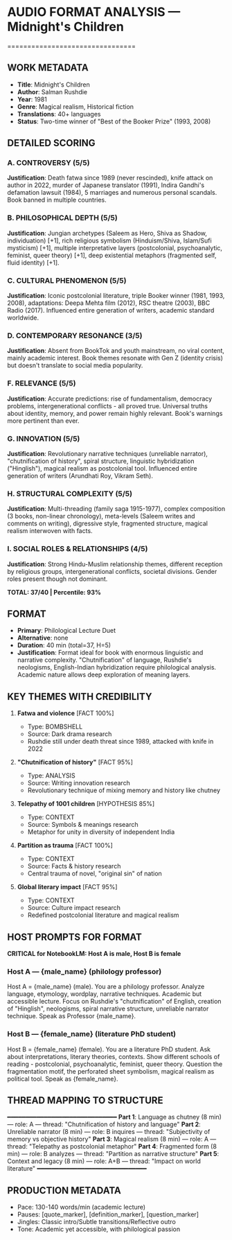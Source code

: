 # AUDIO FORMAT ANALYSIS — Midnight's Children
================================

## WORK METADATA
- **Title**: Midnight's Children
- **Author**: Salman Rushdie
- **Year**: 1981
- **Genre**: Magical realism, Historical fiction
- **Translations**: 40+ languages
- **Status**: Two-time winner of "Best of the Booker Prize" (1993, 2008)

## DETAILED SCORING

### A. CONTROVERSY (5/5)
**Justification**: Death fatwa since 1989 (never rescinded), knife attack on author in 2022, murder of Japanese translator (1991), Indira Gandhi's defamation lawsuit (1984), 5 marriages and numerous personal scandals. Book banned in multiple countries.

### B. PHILOSOPHICAL DEPTH (5/5)
**Justification**: Jungian archetypes (Saleem as Hero, Shiva as Shadow, individuation) [+1], rich religious symbolism (Hinduism/Shiva, Islam/Sufi mysticism) [+1], multiple interpretative layers (postcolonial, psychoanalytic, feminist, queer theory) [+1], deep existential metaphors (fragmented self, fluid identity) [+1].

### C. CULTURAL PHENOMENON (5/5)
**Justification**: Iconic postcolonial literature, triple Booker winner (1981, 1993, 2008), adaptations: Deepa Mehta film (2012), RSC theatre (2003), BBC Radio (2017). Influenced entire generation of writers, academic standard worldwide.

### D. CONTEMPORARY RESONANCE (3/5)
**Justification**: Absent from BookTok and youth mainstream, no viral content, mainly academic interest. Book themes resonate with Gen Z (identity crisis) but doesn't translate to social media popularity.

### F. RELEVANCE (5/5)
**Justification**: Accurate predictions: rise of fundamentalism, democracy problems, intergenerational conflicts - all proved true. Universal truths about identity, memory, and power remain highly relevant. Book's warnings more pertinent than ever.

### G. INNOVATION (5/5)
**Justification**: Revolutionary narrative techniques (unreliable narrator), "chutnification of history", spiral structure, linguistic hybridization ("Hinglish"), magical realism as postcolonial tool. Influenced entire generation of writers (Arundhati Roy, Vikram Seth).

### H. STRUCTURAL COMPLEXITY (5/5)
**Justification**: Multi-threading (family saga 1915-1977), complex composition (3 books, non-linear chronology), meta-levels (Saleem writes and comments on writing), digressive style, fragmented structure, magical realism interwoven with facts.

### I. SOCIAL ROLES & RELATIONSHIPS (4/5)
**Justification**: Strong Hindu-Muslim relationship themes, different reception by religious groups, intergenerational conflicts, societal divisions. Gender roles present though not dominant.

**TOTAL: 37/40 | Percentile: 93%**

## FORMAT

- **Primary**: Philological Lecture Duet
- **Alternative**: none
- **Duration**: 40 min (total=37, H=5)
- **Justification**: Format ideal for book with enormous linguistic and narrative complexity. "Chutnification" of language, Rushdie's neologisms, English-Indian hybridization require philological analysis. Academic nature allows deep exploration of meaning layers.

## KEY THEMES WITH CREDIBILITY

1. **Fatwa and violence** [FACT 100%]
   - Type: BOMBSHELL
   - Source: Dark drama research
   - Rushdie still under death threat since 1989, attacked with knife in 2022

2. **"Chutnification of history"** [FACT 95%]
   - Type: ANALYSIS
   - Source: Writing innovation research
   - Revolutionary technique of mixing memory and history like chutney

3. **Telepathy of 1001 children** [HYPOTHESIS 85%]
   - Type: CONTEXT
   - Source: Symbols & meanings research
   - Metaphor for unity in diversity of independent India

4. **Partition as trauma** [FACT 100%]
   - Type: CONTEXT
   - Source: Facts & history research
   - Central trauma of novel, "original sin" of nation

5. **Global literary impact** [FACT 95%]
   - Type: CONTEXT
   - Source: Culture impact research
   - Redefined postcolonial literature and magical realism

## HOST PROMPTS FOR FORMAT

**CRITICAL for NotebookLM: Host A is male, Host B is female**

### Host A — {male_name} (philology professor)
Host A = {male_name} (male). 
You are a philology professor. Analyze language, etymology, wordplay, narrative techniques. Academic but accessible lecture. Focus on Rushdie's "chutnification" of English, creation of "Hinglish", neologisms, spiral narrative structure, unreliable narrator technique. Speak as Professor {male_name}.

### Host B — {female_name} (literature PhD student)
Host B = {female_name} (female). 
You are a literature PhD student. Ask about interpretations, literary theories, contexts. Show different schools of reading - postcolonial, psychoanalytic, feminist, queer theory. Question the fragmentation motif, the perforated sheet symbolism, magical realism as political tool. Speak as {female_name}.

## THREAD MAPPING TO STRUCTURE
━━━━━━━━━━━━━━━━━━━━━━━━━━━━━━
**Part 1**: Language as chutney (8 min) — role: A — thread: "Chutnification of history and language"
**Part 2**: Unreliable narrator (8 min) — role: B inquires — thread: "Subjectivity of memory vs objective history"
**Part 3**: Magical realism (8 min) — role: A — thread: "Telepathy as postcolonial metaphor"
**Part 4**: Fragmented form (8 min) — role: B analyzes — thread: "Partition as narrative structure"
**Part 5**: Context and legacy (8 min) — role: A+B — thread: "Impact on world literature"
━━━━━━━━━━━━━━━━━━━━━━━━━━━━━━

## PRODUCTION METADATA
- Pace: 130-140 words/min (academic lecture)
- Pauses: [quote_marker], [definition_marker], [question_marker]
- Jingles: Classic intro/Subtle transitions/Reflective outro
- Tone: Academic yet accessible, with philological passion